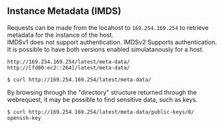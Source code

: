 ## Instance Metadata (IMDS)

Requests can be made from the locahost to `169.254.169.254` to retrieve metadata for the instance of the host.  
IMDSv1 does not support authentication.
IMDSv2 Supports authentication.  
It is possible to have both versions enabled simulatanously for a host.
```
http://169.254.169.254/latest/meta-data/
http://[fd00:ec2::264]/latest/meta-data/

$ curl http://169.254.169.254/latest/meta-data/
```

By browsing through the "directory" structure returned through the webrequest, it may be possible to find sensitive data, such as keys.  
```
$ curl http://169.254.169.254/latest/meta-data/public-keys/0/
openssh-key
```
